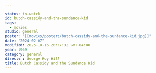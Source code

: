 ```yaml
---

status: to-watch
id: butch-cassidy-and-the-sundance-kid
tags:
  - movies
studio: general
poster: "[[movies/posters/butch-cassidy-and-the-sundance-kid.jpg]]"
date: "2024-02-07"
modified: 2025-10-16 20:07:32 GMT-04:00
year: 1969
category: general
director: George Roy Hill
title: Butch Cassidy and the Sundance Kid
---
```

